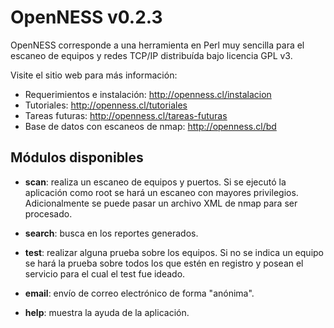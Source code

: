 OpenNESS v0.2.3
===============

OpenNESS corresponde a una herramienta en Perl muy sencilla para el escaneo de
equipos y redes TCP/IP distribuída bajo licencia GPL v3.

Visite el sitio web para más información:

- Requerimientos e instalación: <http://openness.cl/instalacion>
- Tutoriales: <http://openness.cl/tutoriales>
- Tareas futuras: <http://openness.cl/tareas-futuras>
- Base de datos con escaneos de nmap: <http://openness.cl/bd>

Módulos disponibles
-------------------

* **scan**: realiza un escaneo de equipos y puertos. Si se ejecutó la
aplicación como root se hará un escaneo con mayores privilegios. Adicionalmente
se puede pasar un archivo XML de nmap para ser procesado.

* **search**: busca en los reportes generados.

* **test**: realizar alguna prueba sobre los equipos. Si no se indica un equipo
se hará la prueba sobre todos los que estén en registro y posean el servicio
para el cual el test fue ideado.

* **email**: envío de correo electrónico de forma "anónima".

* **help**: muestra la ayuda de la aplicación.
